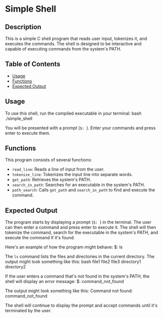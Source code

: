 # Simple Shell

## Description

This is a simple C shell program that reads user input, tokenizes it, and executes the commands. The shell is designed to be interactive and capable of executing commands from the system's PATH.

## Table of Contents

- [Usage](#usage)
- [Functions](#functions)
- [Expected Output](#output)

## Usage

To use this shell, run the compiled executable in your terminal: bash ./simple_shell

You will be presented with a prompt (`$: `). Enter your commands and press enter to execute them.

## Functions

This program consists of several functions:

- `read_line`: Reads a line of input from the user.
- `tokenize_line`: Tokenizes the input line into separate words.
- `get_path`: Retrieves the system's PATH.
- `search_in_path`: Searches for an executable in the system's PATH.
- `path_search`: Calls `get_path` and `search_in_path` to find and execute the command.

## Expected Output

The program starts by displaying a prompt (`$: `) in the terminal. The user can then enter a command and press enter to execute it. The shell will then tokenize the command, search for the executable in the system's PATH, and execute the command if it's found.

Here's an example of how the program might behave: $: ls

The `ls` command lists the files and directories in the current directory. The output might look something like this: bash file1 file2 file3 directory1 directory2

If the user enters a command that's not found in the system's PATH, the shell will display an error message: $: command_not_found

The output might look something like this: Command not found: command_not_found

The shell will continue to display the prompt and accept commands until it's terminated by the user.

